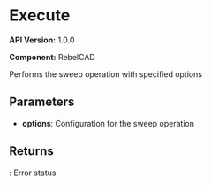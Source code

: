 # Execute

**API Version:** 1.0.0

**Component:** RebelCAD

Performs the sweep operation with specified options

## Parameters

- **options**: Configuration for the sweep operation

## Returns

: Error status

